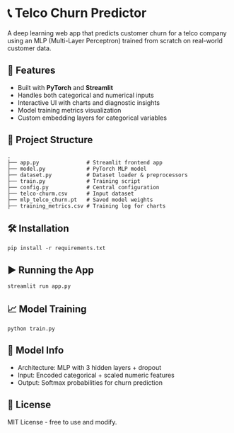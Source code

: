 <!DOCTYPE html>
<html lang="en">
<body>

  <h1>📞 Telco Churn Predictor</h1>

  <p>A deep learning web app that predicts customer churn for a telco company using an MLP (Multi-Layer Perceptron) trained from scratch on real-world customer data.</p>

  <h2>🚀 Features</h2>
  <ul>
    <li>Built with <strong>PyTorch</strong> and <strong>Streamlit</strong></li>
    <li>Handles both categorical and numerical inputs</li>
    <li>Interactive UI with charts and diagnostic insights</li>
    <li>Model training metrics visualization</li>
    <li>Custom embedding layers for categorical variables</li>
  </ul>

  <h2>📂 Project Structure</h2>
  <pre><code>.
├── app.py               # Streamlit frontend app
├── model.py             # PyTorch MLP model
├── dataset.py           # Dataset loader & preprocessors
├── train.py             # Training script
├── config.py            # Central configuration
├── telco-churm.csv      # Input dataset
├── mlp_telco_churn.pt   # Saved model weights
├── training_metrics.csv # Training log for charts
</code></pre>

  <h2>🛠️ Installation</h2>
  <pre><code>pip install -r requirements.txt</code></pre>

  <h2>▶️ Running the App</h2>
  <pre><code>streamlit run app.py</code></pre>

  <h2>📈 Model Training</h2>
  <pre><code>python train.py</code></pre>

  <h2>🧠 Model Info</h2>
  <ul>
    <li>Architecture: MLP with 3 hidden layers + dropout</li>
    <li>Input: Encoded categorical + scaled numeric features</li>
    <li>Output: Softmax probabilities for churn prediction</li>
  </ul>

  <h2>📄 License</h2>
  <p>MIT License - free to use and modify.</p>

</body>
</html>
